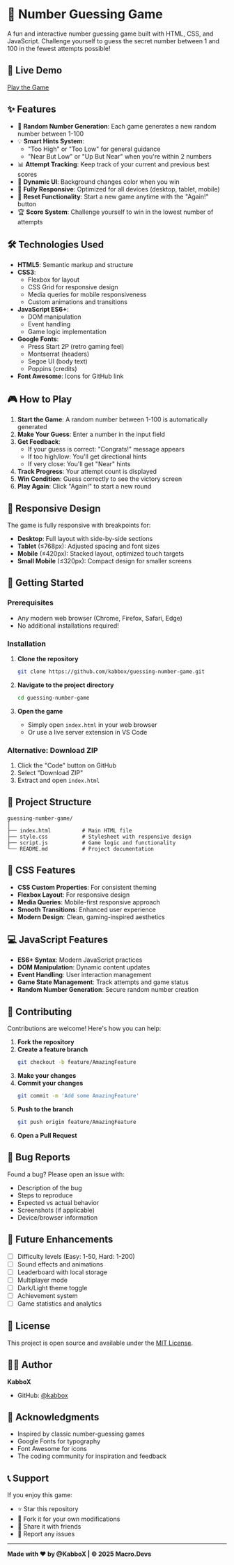 # 🎯 Number Guessing Game

A fun and interactive number guessing game built with HTML, CSS, and JavaScript. Challenge yourself to guess the secret number between 1 and 100 in the fewest attempts possible!

## 🚀 Live Demo

[Play the Game](https://kabbox.github.io/guessing-number-game)

## ✨ Features

- 🎲 **Random Number Generation**: Each game generates a new random number between 1-100
- 💡 **Smart Hints System**: 
  - "Too High" or "Too Low" for general guidance
  - "Near But Low" or "Up But Near" when you're within 2 numbers
- 📊 **Attempt Tracking**: Keep track of your current and previous best scores
- 🎨 **Dynamic UI**: Background changes color when you win
- 📱 **Fully Responsive**: Optimized for all devices (desktop, tablet, mobile)
- 🔄 **Reset Functionality**: Start a new game anytime with the "Again!" button
- 🏆 **Score System**: Challenge yourself to win in the lowest number of attempts

## 🛠️ Technologies Used

- **HTML5**: Semantic markup and structure
- **CSS3**: 
  - Flexbox for layout
  - CSS Grid for responsive design
  - Media queries for mobile responsiveness
  - Custom animations and transitions
- **JavaScript ES6+**: 
  - DOM manipulation
  - Event handling
  - Game logic implementation
- **Google Fonts**: 
  - Press Start 2P (retro gaming feel)
  - Montserrat (headers)
  - Segoe UI (body text)
  - Poppins (credits)
- **Font Awesome**: Icons for GitHub link

## 🎮 How to Play

1. **Start the Game**: A random number between 1-100 is automatically generated
2. **Make Your Guess**: Enter a number in the input field
3. **Get Feedback**: 
   - If your guess is correct: "Congrats!" message appears
   - If too high/low: You'll get directional hints
   - If very close: You'll get "Near" hints
4. **Track Progress**: Your attempt count is displayed
5. **Win Condition**: Guess correctly to see the victory screen
6. **Play Again**: Click "Again!" to start a new round

## 📱 Responsive Design

The game is fully responsive with breakpoints for:
- **Desktop**: Full layout with side-by-side sections
- **Tablet** (≤768px): Adjusted spacing and font sizes
- **Mobile** (≤420px): Stacked layout, optimized touch targets
- **Small Mobile** (≤320px): Compact design for smaller screens

## 🚀 Getting Started

### Prerequisites
- Any modern web browser (Chrome, Firefox, Safari, Edge)
- No additional installations required!

### Installation

1. **Clone the repository**
   ```bash
   git clone https://github.com/kabbox/guessing-number-game.git
   ```

2. **Navigate to the project directory**
   ```bash
   cd guessing-number-game
   ```

3. **Open the game**
   - Simply open `index.html` in your web browser
   - Or use a live server extension in VS Code

### Alternative: Download ZIP
1. Click the "Code" button on GitHub
2. Select "Download ZIP"
3. Extract and open `index.html`

## 📁 Project Structure

```
guessing-number-game/
│
├── index.html          # Main HTML file
├── style.css           # Stylesheet with responsive design
├── script.js           # Game logic and functionality
└── README.md           # Project documentation
```

## 🎨 CSS Features

- **CSS Custom Properties**: For consistent theming
- **Flexbox Layout**: For responsive design
- **Media Queries**: Mobile-first responsive approach
- **Smooth Transitions**: Enhanced user experience
- **Modern Design**: Clean, gaming-inspired aesthetics

## 💻 JavaScript Features

- **ES6+ Syntax**: Modern JavaScript practices
- **DOM Manipulation**: Dynamic content updates
- **Event Handling**: User interaction management
- **Game State Management**: Track attempts and game status
- **Random Number Generation**: Secure random number creation

## 🤝 Contributing

Contributions are welcome! Here's how you can help:

1. **Fork the repository**
2. **Create a feature branch**
   ```bash
   git checkout -b feature/AmazingFeature
   ```
3. **Make your changes**
4. **Commit your changes**
   ```bash
   git commit -m 'Add some AmazingFeature'
   ```
5. **Push to the branch**
   ```bash
   git push origin feature/AmazingFeature
   ```
6. **Open a Pull Request**

## 🐛 Bug Reports

Found a bug? Please open an issue with:
- Description of the bug
- Steps to reproduce
- Expected vs actual behavior
- Screenshots (if applicable)
- Device/browser information

## 🔮 Future Enhancements

- [ ] Difficulty levels (Easy: 1-50, Hard: 1-200)
- [ ] Sound effects and animations
- [ ] Leaderboard with local storage
- [ ] Multiplayer mode
- [ ] Dark/Light theme toggle
- [ ] Achievement system
- [ ] Game statistics and analytics

## 📄 License

This project is open source and available under the [MIT License](LICENSE).

## 👨‍💻 Author

**KabboX**
- GitHub: [@kabbox](https://github.com/kabbox)

## 🙏 Acknowledgments

- Inspired by classic number-guessing games
- Google Fonts for typography
- Font Awesome for icons
- The coding community for inspiration and feedback

## 📞 Support

If you enjoy this game:
- ⭐ Star this repository
- 🍴 Fork it for your own modifications
- 📢 Share it with friends
- 🐛 Report any issues

---

**Made with ❤️ by @KabboX | © 2025 Macro.Devs**
